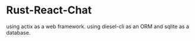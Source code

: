 # Rust-React-Chat

using actix as a web framework.
using diesel-cli as an ORM and sqlite as a database.